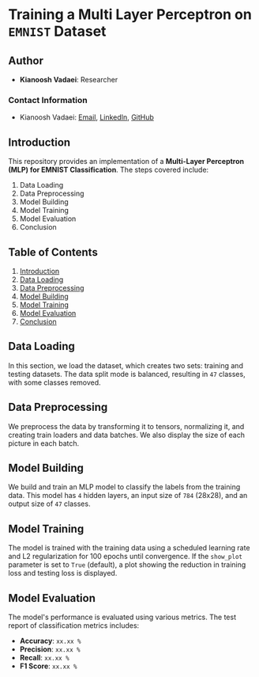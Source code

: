 # Training a Multi Layer Perceptron on `EMNIST` Dataset

## Author
- **Kianoosh Vadaei**: Researcher

### Contact Information
- Kianoosh Vadaei: [Email](mailto:kia.vadaei@gmail.com), [LinkedIn](https://www.linkedin.com/in/kianoosh-vadaei-0aa58611b/), [GitHub](https://github.com/kia-vadaei)

## Introduction
This repository provides an implementation of a **Multi-Layer Perceptron (MLP) for EMNIST Classification**. The steps covered include:
1. Data Loading
2. Data Preprocessing
3. Model Building
4. Model Training
5. Model Evaluation
6. Conclusion

## Table of Contents
1. [Introduction](#introduction)
2. [Data Loading](#data-loading)
3. [Data Preprocessing](#data-preprocessing)
4. [Model Building](#model-building)
5. [Model Training](#model-training)
6. [Model Evaluation](#model-evaluation)
7. [Conclusion](#conclusion)

## Data Loading
In this section, we load the dataset, which creates two sets: training and testing datasets. The data split mode is balanced, resulting in `47` classes, with some classes removed.

## Data Preprocessing
We preprocess the data by transforming it to tensors, normalizing it, and creating train loaders and data batches. We also display the size of each picture in each batch.

## Model Building
We build and train an MLP model to classify the labels from the training data. This model has `4` hidden layers, an input size of `784` (28x28), and an output size of `47` classes.

## Model Training
The model is trained with the training data using a scheduled learning rate and L2 regularization for 100 epochs until convergence. If the `show_plot` parameter is set to `True` (default), a plot showing the reduction in training loss and testing loss is displayed.

## Model Evaluation
The model's performance is evaluated using various metrics. The test report of classification metrics includes:

- **Accuracy**: `xx.xx %`
- **Precision**: `xx.xx %`
- **Recall**: `xx.xx %`
- **F1 Score**: `xx.xx %`

